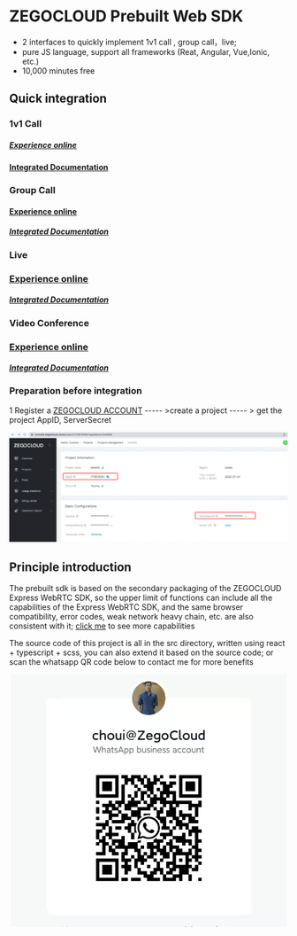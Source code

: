 # ZEGOCLOUD Prebuilt Web SDK

- 2 interfaces to quickly implement 1v1 call , group call，live;
- pure JS language, support all frameworks (Reat, Angular, Vue,Ionic, etc.)
- 10,000 minutes free

## Quick integration

### 1v1 Call

##### [Experience online](https://zegocloud.github.io/zego_uikit_prebuilt_web/1on1_call/index.html)

#### [Integrated Documentation](https://docs.zegocloud.com/article/14728)

### Group Call

#### [Experience  online](https://zegocloud.github.io/zego_uikit_prebuilt_web/video_conference/index.html)

##### [Integrated Documentation](https://docs.zegocloud.com/article/14728)

### Live

### [Experience  online](https://zegocloud.github.io/zego_uikit_prebuilt_web/live_stream/index.html)

##### [Integrated Documentation](https://docs.zegocloud.com/article/14885)

### Video Conference

### [Experience  online](https://zegocloud.github.io/zego_uikit_prebuilt_web/video_conference/index.html)

##### [Integrated Documentation](https://docs.zegocloud.com/article/14922)

### Preparation before integration

1 Register a [ZEGOCLOUD ACCOUNT](https://console.zegocloud.com/account/signup) ----- >create a project ----- > get the project AppID, ServerSecret

![config](docs/images/appID.png)

## Principle introduction

The prebuilt sdk is based on the secondary packaging of the ZEGOCLOUD Express WebRTC SDK, so the upper limit of functions can include all the capabilities of the Express WebRTC SDK, and the same browser compatibility, error codes, weak network heavy chain, etc. are also consistent with it; [click me](https://docs.zegocloud.com/article/12307) to see more capabilities

The source code of this project is all in the src directory, written using react + typescript + scss, you can also extend it based on the source code; or scan the whatsapp QR code below to contact me for more benefits

![config](docs/images/choui_whatsapp.png)
